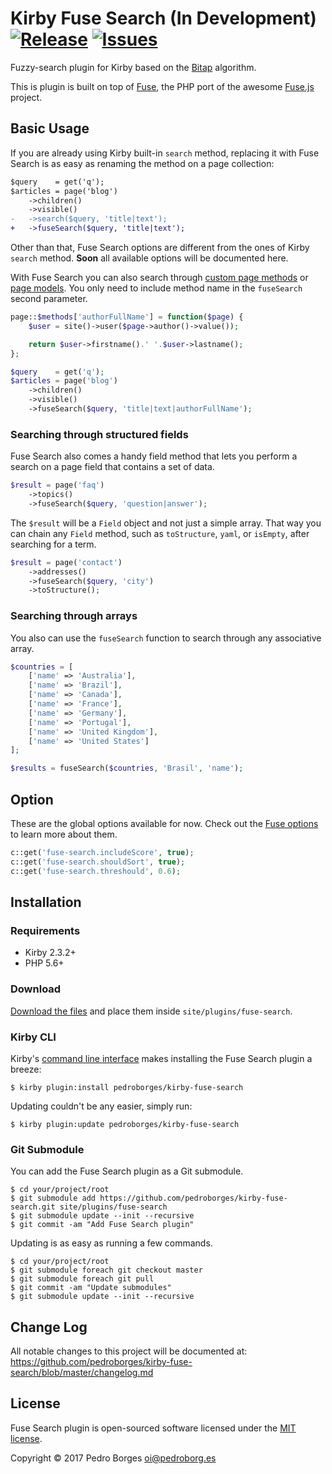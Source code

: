 # Kirby Fuse Search (In Development) [![Release](https://img.shields.io/github/release/pedroborges/kirby-fuse-search.svg)](https://github.com/pedroborges/kirby-fuse-search/releases) [![Issues](https://img.shields.io/github/issues/pedroborges/kirby-fuse-search.svg)](https://github.com/pedroborges/kirby-fuse-search/issues)

Fuzzy-search plugin for Kirby based on the [Bitap](https://en.wikipedia.org/wiki/Bitap_algorithm) algorithm.

This is plugin is built on top of [Fuse](https://github.com/Loilo/Fuse), the PHP port of the awesome [Fuse.js](https://github.com/krisk/fuse) project.

## Basic Usage
If you are already using Kirby built-in `search` method, replacing it with Fuse Search is as easy as renaming the method on a page collection:

```diff
$query    = get('q');
$articles = page('blog')
    ->children()
    ->visible()
-   ->search($query, 'title|text');
+   ->fuseSearch($query, 'title|text');
```

Other than that, Fuse Search options are different from the ones of Kirby `search` method. **Soon** all available options will be documented here.

With Fuse Search you can also search through [custom page methods](https://getkirby.com/docs/developer-guide/objects/page) or [page models](https://getkirby.com/docs/developer-guide/advanced/models). You only need to include method name in the `fuseSearch` second parameter.

```php
page::$methods['authorFullName'] = function($page) {
    $user = site()->user($page->author()->value());

    return $user->firstname().' '.$user->lastname();
};
```

```php
$query    = get('q');
$articles = page('blog')
    ->children()
    ->visible()
    ->fuseSearch($query, 'title|text|authorFullName');
```

### Searching through structured fields
Fuse Search also comes a handy field method that lets you perform a search on a page field that contains a set of data.

```php
$result = page('faq')
    ->topics()
    ->fuseSearch($query, 'question|answer');
```

The `$result` will be a `Field` object and not just a simple array. That way you can chain any `Field` method, such as `toStructure`, `yaml`, or `isEmpty`, after searching for a term.

```php
$result = page('contact')
    ->addresses()
    ->fuseSearch($query, 'city')
    ->toStructure();
```

### Searching through arrays
You also can use the `fuseSearch` function to search through any associative array.

```php
$countries = [
    ['name' => 'Australia'],
    ['name' => 'Brazil'],
    ['name' => 'Canada'],
    ['name' => 'France'],
    ['name' => 'Germany'],
    ['name' => 'Portugal'],
    ['name' => 'United Kingdom'],
    ['name' => 'United States']
];

$results = fuseSearch($countries, 'Brasil', 'name');
```

## Option
These are the global options available for now. Check out the [Fuse options](https://github.com/Loilo/Fuse#options) to learn more about them.

```php
c::get('fuse-search.includeScore', true);
c::get('fuse-search.shouldSort', true);
c::get('fuse-search.threshould', 0.6);
```

## Installation

### Requirements
- Kirby 2.3.2+
- PHP 5.6+

### Download
[Download the files](https://github.com/pedroborges/kirby-fuse-search/archive/master.zip) and place them inside `site/plugins/fuse-search`.

### Kirby CLI
Kirby's [command line interface](https://github.com/getkirby/cli) makes installing the Fuse Search plugin a breeze:

    $ kirby plugin:install pedroborges/kirby-fuse-search

Updating couldn't be any easier, simply run:

    $ kirby plugin:update pedroborges/kirby-fuse-search

### Git Submodule
You can add the Fuse Search plugin as a Git submodule.

    $ cd your/project/root
    $ git submodule add https://github.com/pedroborges/kirby-fuse-search.git site/plugins/fuse-search
    $ git submodule update --init --recursive
    $ git commit -am "Add Fuse Search plugin"

Updating is as easy as running a few commands.

    $ cd your/project/root
    $ git submodule foreach git checkout master
    $ git submodule foreach git pull
    $ git commit -am "Update submodules"
    $ git submodule update --init --recursive

## Change Log
All notable changes to this project will be documented at: <https://github.com/pedroborges/kirby-fuse-search/blob/master/changelog.md>

## License
Fuse Search plugin is open-sourced software licensed under the [MIT license](http://www.opensource.org/licenses/mit-license.php).

Copyright © 2017 Pedro Borges <oi@pedroborg.es>
